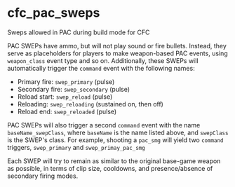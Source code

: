 # cfc_pac_sweps
Sweps allowed in PAC during build mode for CFC

PAC SWEPs have ammo, but will not play sound or fire bullets.
Instead, they serve as placeholders for players to make weapon-based PAC events, using `weapon_class` event type and so on.
Additionally, these SWEPs will automatically trigger the `command` event with the following names:

- Primary fire: `swep_primary` (pulse)
- Secondary fire: `swep_secondary` (pulse)
- Reload start: `swep_reload` (pulse)
- Reloading: `swep_reloading` (sustained on, then off)
- Reload end: `swep_reloaded` (pulse)

PAC SWEPs will also trigger a second `command` event with the name `baseName_swepClass`, where `baseName` is the name listed above, and `swepClass` is the SWEP's class.
For example, shooting a `pac_smg` will yield two `command` triggers, `swep_primary` and `swep_primay_pac_smg`

Each SWEP will try to remain as similar to the original base-game weapon as possible, in terms of clip size, cooldowns, and presence/absence of secondary firing modes.
